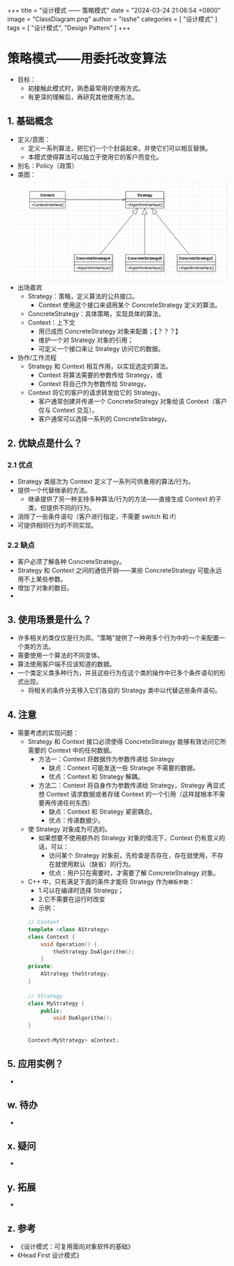 +++
title = "设计模式 —— 策略模式"
date = "2024-03-24 21:06:54 +0800"
image = "ClassDiagram.png"
author = "isshe"
categories = [ "设计模式" ]
tags = [ "设计模式", "Design Pattern" ]
+++


# 策略模式——用委托改变算法
* 目标：
    * 初接触此模式时，熟悉最常用的使用方式。
    * 有更深的理解后，再研究其他使用方法。
## 1. 基础概念
* 定义/意图：
    * 定义一系列算法，把它们一个个封装起来，并使它们可以相互替换。
    * 本模式使得算法可以独立于使用它的客户而变化。
* 别名：Policy（政策）
* 类图：
![类图](ClassDiagram.png)
* 出场嘉宾
    * Strategy：策略，定义算法的公共接口。
        * Context 使用这个接口来调用某个 ConcreteStrategy 定义的算法。
    * ConcreteStrategy：具体策略，实现具体的算法。
    * Context：上下文
        * 用已成而 ConcreteStrategy 对象来配置；【？？？】
        * 维护一个对 Strategy 对象的引用；
        * 可定义一个接口来让 Strategy 访问它的数据。
* 协作/工作流程
    * Strategy 和 Context 相互作用，以实现选定的算法。
        * Context 将算法需要的参数传给 Strategy，或
        * Context 将自己作为参数传给 Strategy。
    * Context 将它的客户的请求转发给它的 Strategy。
        * 客户通常创建并传递一个 ConcreteStrategy 对象给该 Context（客户仅与 Context 交互）。
        * 客户通常可以选择一系列的 ConcreteStrategy。

## 2. 优缺点是什么？
### 2.1 优点
* Strategy 类层次为 Context 定义了一系列可供重用的算法/行为。
* 提供一个代替继承的方法。
    * 继承提供了另一种支持多种算法/行为的方法——直接生成 Context 的子类，但提供不同的行为。
* 消除了一些条件语句（客户进行指定，不需要 switch 和 if）
* 可提供相同行为的不同实现。


### 2.2 缺点
* 客户必须了解各种 ConcreteStrategy。
* Strategy 和 Context 之间的通信开销——某些 ConcreteStrategy 可能永远用不上某些参数。
* 增加了对象的数目。
* 


## 3. 使用场景是什么？
* 许多相关的类仅仅是行为异。"策略"提供了一种用多个行为中的一个来配置一个类的方法。
* 需要使用一个算法的不同变体。
* 算法使用客户端不应该知道的数据。
* 一个类定义类多种行为，并且这些行为在这个类的操作中已多个条件语句的形式出现。
    * 将相关的条件分支移入它们各自的 Strategy 类中以代替这些条件语句。


## 4. 注意
* 需要考虑的实现问题：
    * Strategy 和 Context 接口必须使得 ConcreteStrategy 能够有效访问它所需要的 Context 中的任何数据。
        * 方法一：Context 将数据作为参数传递给 Strategy
            * 缺点：Context 可能发送一些 Stratege 不需要的数据。
            * 优点：Context 和 Strategy 解耦。
        * 方法二：Context 将自身作为参数传递给 Strategy，Strategy 再显式想 Context 请求数据或者存储 Context 的一个引用（这样就根本不需要再传递任何东西）
            * 缺点：Context 和 Strategy 紧密耦合。
            * 优点：传递数据少。
    * 使 Strategy 对象成为可选的。
        * 如果想要不使用额外的 Strategy 对象的情况下，Context 仍有意义的话，可以：
            * 访问某个 Strategy 对象前，先检查是否存在，存在就使用，不存在就使用默认（缺省）的行为。
            * 优点：用户只在需要时，才需要了解 ConcreteStrategy 对象。
    * C++ 中，只有满足下面的条件才能将 Strategy 作为`模板参数`：
        * 1.可以在编译时选择 Strategy；
        * 2.它不需要在运行时改变
        * 示例：
        ```cpp
        // Context
        template <class AStrategy>
        class Context {
            void Operation() {
                theStrategy.DoAlgorithm();
            }
        private:
            AStrategy theStrategy;
        }
        
        // Strategy
        class MyStrategy {
            public:
                void DoAlgorithm();
        }
        
        Context<MyStrategy> aContext;
        ```

## 5. 应用实例？
* 

## w. 待办
* 

## x. 疑问
* 

## y. 拓展
* 

## z. 参考
* 《设计模式：可复用面向对象软件的基础》
* 《Head First 设计模式》

